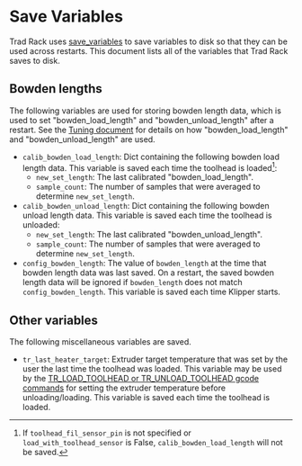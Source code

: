 # Save Variables

Trad Rack uses
[save_variables](https://www.klipper3d.org/Config_Reference.html#save_variables)
to save variables to disk so that they can be used across restarts.
This document lists all of the variables that Trad Rack saves to disk.

## Bowden lengths

The following variables are used for storing bowden length data,
which is used to set "bowden_load_length" and "bowden_unload_length"
after a restart. See the
[Tuning document](/docs/Tuning.md) for details on how
"bowden_load_length" and "bowden_unload_length" are used.

- `calib_bowden_load_length`: Dict containing the following bowden
  load length data. This variable is saved each time the toolhead is
  loaded[^1]:
  - `new_set_length`: The last calibrated "bowden_load_length".
  - `sample_count`: The number of samples that were averaged to
    determine `new_set_length`.
- `calib_bowden_unload_length`: Dict containing the following bowden
  unload length data. This variable is saved each time the toolhead is
  unloaded:
  - `new_set_length`: The last calibrated "bowden_unload_length".
  - `sample_count`: The number of samples that were averaged to
    determine `new_set_length`.
- `config_bowden_length`: The value of `bowden_length` at the time
  that bowden length data was last saved. On a restart, the saved
  bowden length data will be ignored if `bowden_length` does not match `config_bowden_length`. This variable is saved each time Klipper
  starts.

[^1]: If `toolhead_fil_sensor_pin` is not specified or
`load_with_toolhead_sensor` is False, `calib_bowden_load_length` will
not be saved.

## Other variables

The following miscellaneous variables are saved.

- `tr_last_heater_target`: Extruder target temperature that was set by
the user the last time the toolhead was loaded. This variable may be
used by the
[TR_LOAD_TOOLHEAD or TR_UNLOAD_TOOLHEAD gcode commands](G-Codes.md)
for setting the extruder temperature before unloading/loading. This
variable is saved each time the toolhead is loaded.
